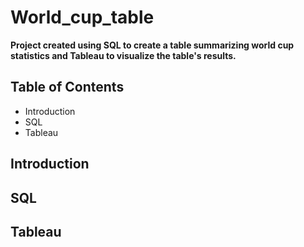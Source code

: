# World_cup_table
**Project created using SQL to create a table summarizing world cup statistics and Tableau to visualize the table's results.**
## Table of Contents
  - Introduction
  - SQL
  - Tableau

## Introduction

## SQL

## Tableau

